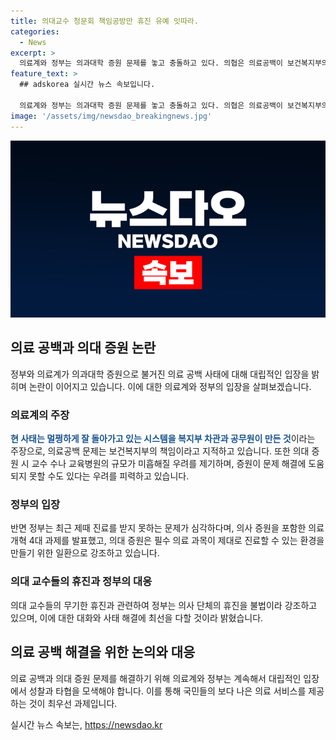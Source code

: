 ```yaml
---
title: 의대교수 청문회 책임공방만 휴진 유예 잇따라.
categories:
  - News
excerpt: >
  의료계와 정부는 의과대학 증원 문제를 놓고 충돌하고 있다. 의협은 의료공백이 보건복지부의 의대 증원 부족으로 인한 것이라 지적하고, 복지부는 증원이 의료 문제 해결을 위한 조치라고 반박했다. 의료계는 증원으로 인한 교수 및 교육병원 부족을 우려하고, 정부는 지역 의료 개선을 위해 다양한 대책이 필요하다고 주장했다. 또한 의대 교수들이 무기한 휴진을 철회하고, 정부는 의료 정책 반대로 진료를 거절한 의사들을 법적으로 문제 삼고 있다.
feature_text: >
  ## adskorea 실시간 뉴스 속보입니다.

  의료계와 정부는 의과대학 증원 문제를 놓고 충돌하고 있다. 의협은 의료공백이 보건복지부의 의대 증원 부족으로 인한 것이라 지적하고, 복지부는 증원이 의료 문제 해결을 위한 조치라고 반박했다. 의료계는 증원으로 인한 교수 및 교육병원 부족을 우려하고, 정부는 지역 의료 개선을 위해 다양한 대책이 필요하다고 주장했다. 또한 의대 교수들이 무기한 휴진을 철회하고, 정부는 의료 정책 반대로 진료를 거절한 의사들을 법적으로 문제 삼고 있다.
image: '/assets/img/newsdao_breakingnews.jpg'
---
```


<p><img src="/assets/img/newsdao_breakingnews.jpg" alt="adskorea 속보" /></p>

<h2 data-ke-size="size26">의료 공백과 의대 증원 논란</h2>

<p data-ke-size="size16">정부와 의료계가 의과대학 증원으로 불거진 의료 공백 사태에 대해 대립적인 입장을 밝히며 논란이 이어지고 있습니다. 이에 대한 의료계와 정부의 입장을 살펴보겠습니다.</p>

<h3>의료계의 주장</h3>

<p data-ke-size="size16"><b><span style="color: #1a5490;">현 사태는 멀쩡하게 잘 돌아가고 있는 시스템을 복지부 차관과 공무원이 만든 것</span></b>이라는 주장으로, 의료공백 문제는 보건복지부의 책임이라고 지적하고 있습니다. 또한 의대 증원 시 교수 수나 교육병원의 규모가 미흡해질 우려를 제기하며, 증원이 문제 해결에 도움되지 못할 수도 있다는 우려를 피력하고 있습니다.</p>

<h3>정부의 입장</h3>

<p data-ke-size="size16">반면 정부는 최근 제때 진료를 받지 못하는 문제가 심각하다며, 의사 증원을 포함한 의료 개혁 4대 과제를 발표했고, 의대 증원은 필수 의료 과목이 제대로 진료할 수 있는 환경을 만들기 위한 일환으로 강조하고 있습니다.</p>

<h3>의대 교수들의 휴진과 정부의 대응</h3>

<p data-ke-size="size16">의대 교수들의 무기한 휴진과 관련하여 정부는 의사 단체의 휴진을 불법이라 강조하고 있으며, 이에 대한 대화와 사태 해결에 최선을 다할 것이라 밝혔습니다.</p>

<h2 data-ke-size="size26">의료 공백 해결을 위한 논의와 대응</h2>

<p data-ke-size="size16">의료 공백과 의대 증원 문제를 해결하기 위해 의료계와 정부는 계속해서 대립적인 입장에서 성찰과 타협을 모색해야 합니다. 이를 통해 국민들의 보다 나은 의료 서비스를 제공하는 것이 최우선 과제입니다.</p>
실시간 뉴스 속보는, <a href="https://newsdao.kr" rel="dofollow">https://newsdao.kr</a>



